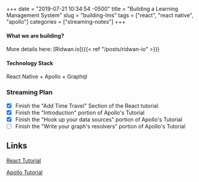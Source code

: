 +++
date = "2019-07-21 10:34:54 -0500"
title = "Building a Learning Management System"
slug = "building-lms"
tags = ["react", "react native", "apollo"]
categories = ["streaming-notes"]
+++

#### What we are building?

More details here: [Ridwan.io]({{< ref "/posts/ridwan-io" >}})

#### Technology Stack

React Native + Apollo + Graphql

### Streaming Plan

- [x] Finish the "Add Time Travel" Section of the React tutorial
- [x] Finish the "Introduction" portion of Apollo's Tutorial
- [x] Finish the "Hook up your data sources" portion of Apollo's Tutorial
- [ ] Finish the "Write your graph's resolvers" portion of Apollo's Tutorial

## Links

[React Tutorial](https://reactjs.org/tutorial/tutorial.html#adding-time-travel)

[Apollo Tutorial](https://www.apollographql.com/docs/tutorial/introduction/)
